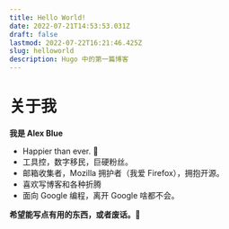 ```yaml
---
title: Hello World!
date: 2022-07-21T14:53:53.031Z
draft: false
lastmod: 2022-07-22T16:21:46.425Z
slug: helloworld
description: Hugo 中的第一篇博客
---
```


# 关于我
**我是 Alex Blue**
- Happier than ever. 💙 
- 工具控，数字移民，巨硬粉丝。 
- 邮箱收集者，Mozilla 拥护者（我爱 Firefox），拥抱开源。
- 喜欢写博客和各种折腾
- 面向 Google 编程，离开 Google 啥都不会。 

**希望能写点有用的东西，或者废话。🍋**